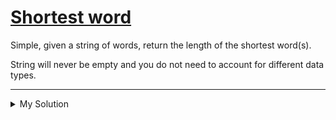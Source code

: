 # [Shortest word](https://www.codewars.com/kata/57cebe1dc6fdc20c57000ac9)

Simple, given a string of words, return the length of the shortest word(s).

String will never be empty and you do not need to account for different data types.

---

<details><summary>My Solution</summary>

```js
function findShort(s) {
  return Math.min(
    ...s
      .split(" ") // Split the input string into an array of words
      .map((word) => word.length), // Map each word to its length
  );
}
```

</details>
